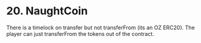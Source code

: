 # 20. NaughtCoin

There is a timelock on transfer but not transferFrom (its an OZ ERC20). 
The player can just transferFrom the tokens out of the contract.
